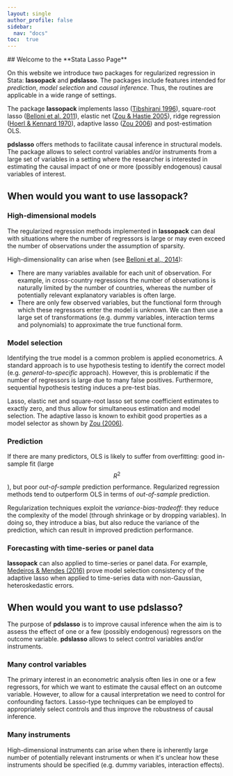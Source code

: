 ```yaml
---
layout: single
author_profile: false
sidebar:
  nav: "docs"
toc:  true
---
```


<script type="text/javascript" async
  src="https://cdn.mathjax.org/mathjax/latest/MathJax.js?config=TeX-MML-AM_CHTML">
</script>

<div markdown="1">
## Welcome to the **Stata Lasso Page**

On this website we introduce two packages for regularized regression in Stata: **lassopack** and **pdslasso**. The packages include features intended for *prediction*, *model selection* and *causal inference*. Thus, the routines are applicable in a wide range of settings. 

The package **lassopack** implements lasso ([Tibshirani 1996](http://www.jstor.org/stable/2346178)), square-root lasso ([Belloni et al. 2011](https://doi.org/10.1093/biomet/asr043)), elastic net ([Zou & Hastie 2005](https://doi.org/10.1214/009053607000000127)), ridge regression ([Hoerl & Kennard 1970](https://doi.org/10.1080/00401706.1970.10488635)), adaptive lasso ([Zou 2006](https://doi.org/10.1198/016214506000000735)) and post-estimation OLS. 

**pdslasso** offers methods to facilitate causal inference in structural models. The package allows to select control variables and/or instruments from a large set of variables in a setting where the researcher is interested in estimating the causal impact of one or more (possibly endogenous) causal variables of interest.


## When would you want to use **lassopack**?

### High-dimensional models

The regularized regression methods implemented in **lassopack** can deal with situations where the number of regressors is large or may even exceed the number of observations under the assumption of sparsity. 

High-dimensionality can arise when (see [Belloni et al., 2014](https://dx.doi.org/10.1257/jep.28.2.29)):
- There are many variables available for each unit of observation. For example, in cross-country regressions the number of observations is naturally limited by the number of countries, whereas the number of potentially relevant explanatory variables is often large.
- There are only few observed variables, but the functional form through which these regressors enter the model is unknown. We can then use a large set of transformations (e.g. dummy variables, interaction terms and polynomials) to approximate the true functional form. 

### Model selection

Identifying the true model is a common problem is applied econometrics. A standard approach is to use hypothesis testing to identify the correct model (e.g. *general-to-specific* approach). However, this is problematic if the number of regressors is large due to many false positives. Furthermore, sequential hypothesis testing induces a pre-test bias.

Lasso, elastic net and square-root lasso set some coefficient estimates to exactly zero, and thus allow for simultaneous estimation and model selection. The adaptive lasso is known to exhibit good properties as a model selector as shown by [Zou (2006)](https://doi.org/10.1198/016214506000000735). 

### Prediction

If there are many predictors, OLS is likely to suffer from overfitting: good in-sample fit (large $$R^2$$), but poor *out-of-sample* prediction performance. Regularized regression methods tend to outperform OLS in terms of *out-of-sample* prediction. 

Regularization techniques exploit the *variance-bias-tradeoff*: they reduce the complexity of the model (through shrinkage or by dropping variables). In doing so, they introduce a bias, but also reduce the variance of the prediction, which can result in improved prediction performance.

### Forecasting with time-series or panel data

**lassopack** can also applied to time-series or panel data. For example, [Medeiros & Mendes (2016)](https://doi.org/10.1016/j.jeconom.2015.10.011) prove model selection consistency of the adaptive lasso when applied to time-series data with non-Gaussian, heteroskedastic errors.

## When would you want to use **pdslasso**?

The purpose of **pdslasso** is to improve causal inference when the aim is to assess the effect of one or a few (possibly endogenous) regressors on the outcome variable. **pdslasso** allows to select control variables and/or instruments.
 
### Many control variables

The primary interest in an econometric analysis often lies in one or a few regressors, for which we want to estimate the causal effect on an outcome variable. However, to allow for a causal interpretation we need to control for confounding factors. Lasso-type techniques can be employed to appropriately select controls and thus improve the robustness of causal inference. 

### Many instruments

High-dimensional instruments can arise when there is inherently large number of potentially relevant instruments or when it's unclear how these instruments should be specified (e.g. dummy variables, interaction effects). 

<div>
